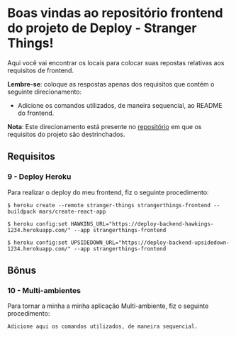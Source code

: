 # Boas vindas ao repositório frontend do projeto de Deploy - Stranger Things!

Aqui você vai encontrar os locais para colocar suas repostas relativas aos requisitos de frontend.

**Lembre-se**: coloque as respostas apenas dos requisitos que contém o seguinte direcionamento:

  - Adicione os comandos utilizados, de maneira sequencial, ao README do frontend.

**Nota**: Este direcionamento está presente no [repositório](https://github.com/tryber/sd-01-block31-stranger-things) em que os requisitos do projeto são destrinchados.

## Requisitos

### 9 - Deploy Heroku

Para realizar o deploy do meu frontend, fiz o seguinte procedimento:

`$ heroku create --remote stranger-things strangerthings-frontend --buildpack mars/create-react-app`

`$ heroku config:set HAWKINS_URL="https://deploy-backend-hawkings-1234.herokuapp.com/" --app strangerthings-frontend`

`$ heroku config:set UPSIDEDOWN_URL="https://deploy-backend-upsidedown-1234.herokuapp.com/" --app strangerthings-frontend`

## Bônus

### 10 - Multi-ambientes

Para tornar a minha a minha aplicação Multi-ambiente, fiz o seguinte procedimento:

`Adicione aqui os comandos utilizados, de maneira sequencial.`
